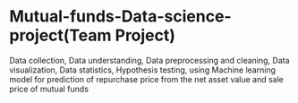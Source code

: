 # Mutual-funds-Data-science-project(Team Project)

Data collection, Data understanding, Data preprocessing and cleaning, Data visualization, Data statistics, Hypothesis testing, using Machine learning model for prediction of repurchase price from the net asset value and sale price of mutual funds

